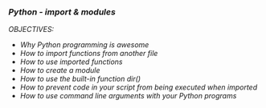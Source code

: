 ### _*Python - import & modules*_

*OBJECTIVES:*

- _Why Python programming is awesome_
- _How to import functions from another file_
- _How to use imported functions_
- _How to create a module_
- _How to use the built-in function dir()_
- _How to prevent code in your script from being executed when imported_
- _How to use command line arguments with your Python programs_
